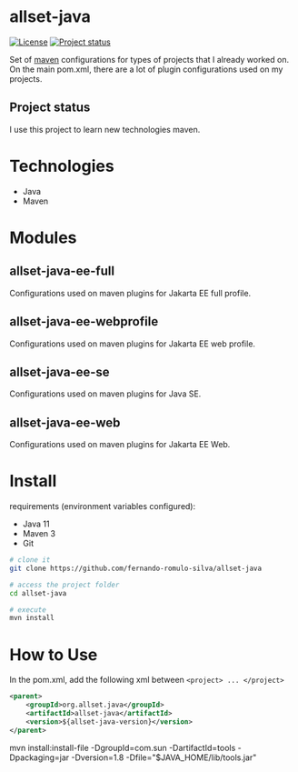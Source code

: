 # allset-java

[![License](https://img.shields.io/badge/License-Apache%202.0-blue.svg)](https://opensource.org/licenses/Apache-2.0)
[![Project status](https://img.shields.io/badge/Project%20status-Maintenance-orange.svg)](https://img.shields.io/badge/Project%20status-Maintenance-orange.svg)

Set of [maven](https://github.com/apache/maven) configurations for types of projects that I already worked on.
On the main pom.xml, there are a lot of plugin configurations used on my projects.


## Project status

I use this project to learn new technologies maven.

# Technologies
- Java
- Maven

# Modules

## allset-java-ee-full

Configurations used on maven plugins for Jakarta EE full profile.

## allset-java-ee-webprofile

Configurations used on maven plugins for Jakarta EE web profile.

## allset-java-ee-se

Configurations used on maven plugins for Java SE.

## allset-java-ee-web

Configurations used on maven plugins for Jakarta EE Web.

# Install

requirements (environment variables configured): 
 - Java 11
 - Maven 3
 - Git
 
 ```bash
# clone it
git clone https://github.com/fernando-romulo-silva/allset-java

# access the project folder
cd allset-java

# execute
mvn install
```

# How to Use

In the pom.xml, add the following xml between `<project> ... </project>`

```xml
<parent>
	<groupId>org.allset.java</groupId>
	<artifactId>allset-java</artifactId>
	<version>${allset-java-version}</version>
</parent>
```


mvn install:install-file -DgroupId=com.sun -DartifactId=tools -Dpackaging=jar -Dversion=1.8 -Dfile="$JAVA_HOME/lib/tools.jar"
